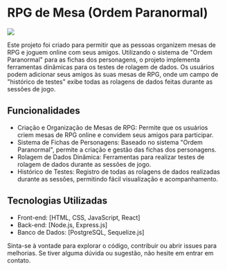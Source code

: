 
# RPG de Mesa (Ordem Paranormal)

<img src="https://m.media-amazon.com/images/M/MV5BZWUxN2ZhNmMtYjk0Yy00MTU1LWFhOGEtNTljNzJiYWI2NTJhXkEyXkFqcGdeQXVyOTA1ODU0Mzc@._V1_.jpg">

Este projeto foi criado para permitir que as pessoas organizem mesas de RPG e joguem online com seus amigos. Utilizando o sistema de "Ordem Paranormal" para as fichas dos personagens, o projeto implementa ferramentas dinâmicas para os testes de rolagem de dados. Os usuários podem adicionar seus amigos às suas mesas de RPG, onde um campo de "histórico de testes" exibe todas as rolagens de dados feitas durante as sessões de jogo.

## Funcionalidades
* Criação e Organização de Mesas de RPG: Permite que os usuários criem mesas de RPG online e convidem seus amigos para participar.
* Sistema de Fichas de Personagens: Baseado no sistema "Ordem Paranormal", permite a criação e gestão das fichas dos personagens.
* Rolagem de Dados Dinâmica: Ferramentas para realizar testes de rolagem de dados durante as sessões de jogo.
* Histórico de Testes: Registro de todas as rolagens de dados realizadas durante as sessões, permitindo fácil visualização e acompanhamento.
## Tecnologias Utilizadas
* Front-end: [HTML, CSS, JavaScript, React]
* Back-end: [Node.js, Express.js]
* Banco de Dados: [PostgreSQL, Sequelize.js]

Sinta-se à vontade para explorar o código, contribuir ou abrir issues para melhorias. Se tiver alguma dúvida ou sugestão, não hesite em entrar em contato.
